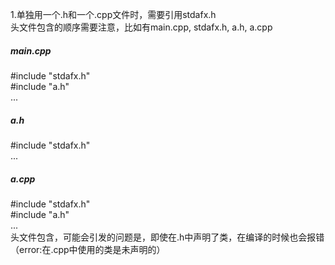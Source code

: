 1.单独用一个.h和一个.cpp文件时，需要引用stdafx.h<br>
头文件包含的顺序需要注意，比如有main.cpp, stdafx.h, a.h, a.cpp<br>
##### main.cpp<br>
#include "stdafx.h"<br>
#include "a.h"<br>
...<br>
##### a.h<br>
#include "stdafx.h"<br>
...<br>
##### a.cpp<br>
#include "stdafx.h"<br>
#include "a.h"<br>
...<br>
头文件包含，可能会引发的问题是，即使在.h中声明了类，在编译的时候也会报错（error:在.cpp中使用的类是未声明的）<br>
